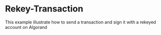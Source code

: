 # Rekey-Transaction
This example illustrate how to send a transaction and sign it with a rekeyed account on Algorand

